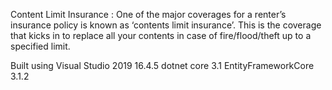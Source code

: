 Content Limit Insurance :
One of the major coverages for a renter’s insurance policy is known as ‘contents limit insurance’. This is the coverage that kicks in to replace all your contents in case of fire/flood/theft up to a specified limit.

Built using 
Visual Studio 2019 16.4.5
dotnet core 3.1
EntityFrameworkCore 3.1.2

